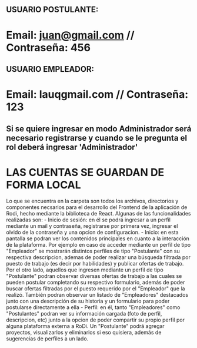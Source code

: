 ## USUARIO POSTULANTE:
# Email: juan@gmail.com // Contraseña: 456
## USUARIO EMPLEADOR:
# Email: lauqgmail.com // Contraseña: 123
## Si se quiere ingresar en modo Administrador será necesario registrarse y cuando se le pregunta el rol deberá ingresar 'Administrador'

# LAS CUENTAS SE GUARDAN DE FORMA LOCAL

Lo que se encuentra en la carpeta son todos los archivos, directorios y componentes necsarios para el desarrollo
del Frontend de la aplicación de Rodi, hecho mediante la biblioteca de React.
Algunas de las funcionalidades realizadas son: - Inicio de sesión: en él se podrá ingresar a un perfil mediante un mail y contraseña, registrarse por primera vez,
ingresar el olvido de la contraseña y una opcion de configuracion. - Inicio: en esta pantalla se podran ver los contenidos principales en cuanto a la interacción de la plataforma. Por
ejemplo en caso de acceder mediante un perfil de tipo "Empleador" se mostrarán distintos perfiles de tipo "Postulante" con su respectiva descripcion, ademas de poder realizar una búsqueda filtrada por puesto de trabajo (es decir por habilidades) y publicar ofertas de trabajo. Por el otro lado, aquellos que ingresen mediante un perfil de tipo "Postulante" podran observar diversas ofertas de trabajo a las cuales se pueden postular completando su
respectivo formulario, además de poder buscar ofertas filtradas por el puesto requerido por el "Empleador" que la realizó. También podran observar un listado de "Empleadores" destacados junto con una descripción de su historia y un formulario para poder postularse directamente a ella - Perfil: en él, tanto "Empleadores" como "Postulantes" podran ver su información cargada (foto de perfil, descripcion, etc) junto a la opcion de poder compartir su propio perfil por alguna plataforma externa a RoDi. Un "Postulante" podrá agregar proyectos, visualizarlos y eliminarlos si eso quisiera, además de sugerencias de perfiles a un lado.
